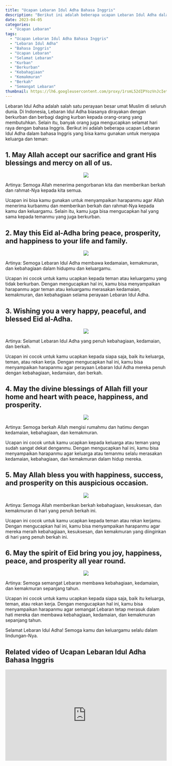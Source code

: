```yaml
---
title: "Ucapan Lebaran Idul Adha Bahasa Inggris"
description: "Berikut ini adalah beberapa ucapan Lebaran Idul Adha dalam bahasa Inggris yang bisa kamu gunakan untuk menyapa keluarga dan teman."
date: 2023-04-05
categories:
  - "Ucapan Lebaran"
tags:
  - "Ucapan Lebaran Idul Adha Bahasa Inggris"
  - "Lebaran Idul Adha"
  - "Bahasa Inggris"
  - "Ucapan Lebaran"
  - "Selamat Lebaran"
  - "Kurban"
  - "Berkurban"
  - "Kebahagiaan"
  - "Kemakmuran"
  - "Berkah"
  - "Semangat Lebaran"
thumbnail: https://lh6.googleusercontent.com/proxy/1rsmL52dIPYozVnJcIetV09DxyzxcQ92Yf9WaURTTd14BYBYBb39u1zZvXxFs8yx6dTjxGEnyikOUYwX9rRz5yNHqUxcKK8hK-cnUBWFUSdiYnrJ6oryS4iB=w1200-h630-p-k-no-nu
---
```


<p>Lebaran Idul Adha adalah salah satu perayaan besar umat Muslim di seluruh dunia. Di Indonesia, Lebaran Idul Adha biasanya dirayakan dengan berkurban dan berbagi daging kurban kepada orang-orang yang membutuhkan. Selain itu, banyak orang juga mengucapkan selamat hari raya dengan bahasa Inggris. Berikut ini adalah beberapa ucapan Lebaran Idul Adha dalam bahasa Inggris yang bisa kamu gunakan untuk menyapa keluarga dan teman:</p>

<h2>1. May Allah accept our sacrifice and grant His blessings and mercy on all of us.</h2>

<center><img src="https://lh6.googleusercontent.com/proxy/1rsmL52dIPYozVnJcIetV09DxyzxcQ92Yf9WaURTTd14BYBYBb39u1zZvXxFs8yx6dTjxGEnyikOUYwX9rRz5yNHqUxcKK8hK-cnUBWFUSdiYnrJ6oryS4iB=w1200-h630-p-k-no-nu" /></center>

<p>Artinya: Semoga Allah menerima pengorbanan kita dan memberikan berkah dan rahmat-Nya kepada kita semua.</p>

<p>Ucapan ini bisa kamu gunakan untuk menyampaikan harapanmu agar Allah menerima kurbanmu dan memberikan berkah dan rahmat-Nya kepada kamu dan keluargamu. Selain itu, kamu juga bisa mengucapkan hal yang sama kepada temanmu yang juga berkurban.</p>

<h2>2. May this Eid al-Adha bring peace, prosperity, and happiness to your life and family.</h2>

<center><img src="https://i1.wp.com/www.caramudahbelajarbahasainggris.net/wp-content/uploads/2014/06/Screenshot_42.jpg" /></center>

<p>Artinya: Semoga Lebaran Idul Adha membawa kedamaian, kemakmuran, dan kebahagiaan dalam hidupmu dan keluargamu.</p>

<p>Ucapan ini cocok untuk kamu ucapkan kepada teman atau keluargamu yang tidak berkurban. Dengan mengucapkan hal ini, kamu bisa menyampaikan harapanmu agar teman atau keluargamu merasakan kedamaian, kemakmuran, dan kebahagiaan selama perayaan Lebaran Idul Adha.</p>

<h2>3. Wishing you a very happy, peaceful, and blessed Eid al-Adha.</h2>

<center><img src="https://static.wixstatic.com/media/c9e873_c295a1e5690441b689c1a35f4056a1c9~mv2.png" /></center>

<p>Artinya: Selamat Lebaran Idul Adha yang penuh kebahagiaan, kedamaian, dan berkah.</p>

<p>Ucapan ini cocok untuk kamu ucapkan kepada siapa saja, baik itu keluarga, teman, atau rekan kerja. Dengan mengucapkan hal ini, kamu bisa menyampaikan harapanmu agar perayaan Lebaran Idul Adha mereka penuh dengan kebahagiaan, kedamaian, dan berkah.</p>

<h2>4. May the divine blessings of Allah fill your home and heart with peace, happiness, and prosperity.</h2>

<center><img src="https://kupugenit.com/wp-content/uploads/2020/05/ucapan-idul-fitri-bahasa-inggris11.jpg" /></center>

<p>Artinya: Semoga berkah Allah mengisi rumahmu dan hatimu dengan kedamaian, kebahagiaan, dan kemakmuran.</p>

<p>Ucapan ini cocok untuk kamu ucapkan kepada keluarga atau teman yang sudah sangat dekat denganmu. Dengan mengucapkan hal ini, kamu bisa menyampaikan harapanmu agar keluarga atau temanmu selalu merasakan kedamaian, kebahagiaan, dan kemakmuran dalam hidup mereka.</p>

<h2>5. May Allah bless you with happiness, success, and prosperity on this auspicious occasion.</h2>

<center><img src="https://i2.wp.com/www.sisidunia.com/wp-content/uploads/2014/07/Ucapan-Selamat-Hari-Raya-Idul-Fitri-1435-H-Bahasa-Inggris.jpg" /></center>

<p>Artinya: Semoga Allah memberikan berkah kebahagiaan, kesuksesan, dan kemakmuran di hari yang penuh berkah ini.</p>

<p>Ucapan ini cocok untuk kamu ucapkan kepada teman atau rekan kerjamu. Dengan mengucapkan hal ini, kamu bisa menyampaikan harapanmu agar mereka meraih kebahagiaan, kesuksesan, dan kemakmuran yang diinginkan di hari yang penuh berkah ini.</p>

<h2>6. May the spirit of Eid bring you joy, happiness, peace, and prosperity all year round.</h2>

<center><img src="https://lh5.googleusercontent.com/proxy/Lwzoh9HnyMSX6Df1Sy8mHN2R_Sr2opV94HA3QpJAHwAbECf0KjxPJ6kxNDn55cT43XCjyteKD_JFLhIGHZtEXgL9f_m07-4ipJ1Gx10aa3KB3nZjZyHKxB-73cRzlV1Rgwm7WbOF9UdqHVoDG2B9wsARYACEu8D6Ucn88TubJZwIagcoBRjRsINSC07RC1bT=w1200-h630-p-k-no-nu" /></center>

<p>Artinya: Semoga semangat Lebaran membawa kebahagiaan, kedamaian, dan kemakmuran sepanjang tahun.</p>

<p>Ucapan ini cocok untuk kamu ucapkan kepada siapa saja, baik itu keluarga, teman, atau rekan kerja. Dengan mengucapkan hal ini, kamu bisa menyampaikan harapanmu agar semangat Lebaran tetap merasuk dalam hati mereka dan membawa kebahagiaan, kedamaian, dan kemakmuran sepanjang tahun.</p>

<p>Selamat Lebaran Idul Adha! Semoga kamu dan keluargamu selalu dalam lindungan-Nya.</p>

<h2>Related video of Ucapan Lebaran Idul Adha Bahasa Inggris</h2>
<div style="position: relative; padding-bottom: 56.25%; overflow: hidden"><iframe src="https://www.youtube.com/embed/O2DqAlBpcOU" frameborder="0" allow="accelerometer; autoplay; clipboard-write; encrypted-media; gyroscope; picture-in-picture; web-share" allowfullscreen style="position: absolute; top: 0; left: 0; width: 100%; height: 100%;"></iframe>
</div>